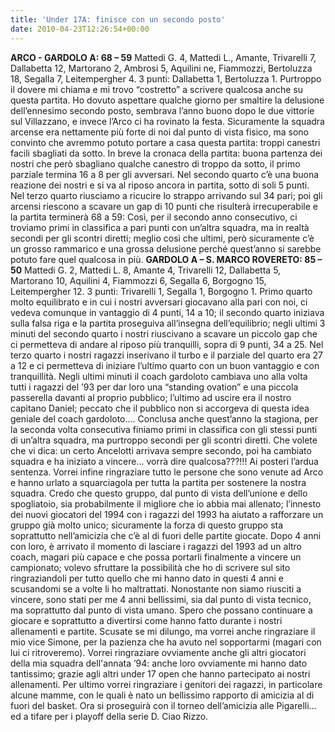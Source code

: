 ```yaml
---
title: 'Under 17A: finisce con un secondo posto'
date: 2010-04-23T12:26:54+00:00
---
```

**ARCO - GARDOLO A: 68 – 59** Mattedi G. 4, Mattedi L., Amante, Trivarelli 7, Dallabetta 12, Martorano 2, Ambrosi 5, Aquilini ne, Fiammozzi, Bertoluzza 18, Segalla 7, Leitempergher 4.
3 punti: Dallabetta 1, Bertoluzza 1.
Purtroppo il dovere mi chiama e mi trovo “costretto” a scrivere qualcosa anche su questa partita. Ho dovuto aspettare qualche giorno per smaltire la delusione dell’ennesimo secondo posto, sembrava l’anno buono dopo le due vittorie sul Villazzano, e invece l’Arco ci ha rovinato la festa. Sicuramente la squadra arcense era nettamente più forte di noi dal punto di vista fisico, ma sono convinto che avremmo potuto portare a casa questa partita: troppi canestri facili sbagliati da sotto.  In breve la cronaca della partita: buona partenza dei nostri che però sbagliano qualche canestro di troppo da sotto, il primo parziale termina 16 a 8 per gli avversari. Nel secondo quarto c’è una buona reazione dei nostri e si va al riposo ancora in partita, sotto di soli 5 punti. Nel terzo quarto riusciamo a ricucire lo strappo arrivando sul 34 pari; poi gli arcensi riescono a scavare un gap di 10 punti che risulterà irrecuperabile e la partita terminerà 68 a 59: Così, per il secondo anno consecutivo, ci troviamo primi in classifica a pari punti con un’altra squadra, ma in realtà secondi per gli scontri diretti; meglio così che ultimi, però sicuramente c’è un grosso rammarico e una grossa delusione perché quest’anno si sarebbe potuto fare quel qualcosa in più.
**GARDOLO A – S. MARCO ROVERETO: 85 – 50** Mattedi G. 2, Mattedi L. 8, Amante 4, Trivarelli 12, Dallabetta 5, Martorano 10, Aquilini 4, Fiammozzi 6, Segalla 6, Borgogno 15, Leitempergher 12.
3 punti: Trivarelli 1, Segalla 1, Borgogno 1.
Primo quarto molto equilibrato e in cui i nostri avversari giocavano alla pari con noi, ci vedeva comunque in vantaggio di 4 punti, 14 a 10; il secondo quarto iniziava sulla falsa riga e la partita proseguiva all’insegna dell’equilibrio; negli ultimi 3 minuti del secondo quarto i nostri riuscivano a scavare un piccolo gap che ci permetteva di andare al riposo più tranquilli, sopra di 9 punti, 34 a 25. Nel terzo quarto i nostri ragazzi inserivano il turbo e il parziale del quarto era 27 a 12 e ci permetteva di iniziare l’ultimo quarto con un buon vantaggio e con tranquillità. Negli ultimi minuti il coach gardoloto cambiava uno alla volta tutti i ragazzi del ’93 per dar loro una “standing ovation” e una piccola passerella davanti al proprio pubblico; l’ultimo ad uscire era il nostro capitano Daniel; peccato che il pubblico non si accorgeva di questa idea geniale del coach gardoloto…. Conclusa anche quest’anno la stagiona, per la seconda volta consecutiva finiamo primi in classifica con gli stessi punti di un’altra squadra, ma purtroppo secondi per gli scontri diretti. Che volete che vi dica: un certo Ancelotti arrivava sempre secondo, poi ha cambiato squadra e ha iniziato a vincere… vorrà dire qualcosa???!!! Ai posteri l’ardua sentenza. Vorrei infine ringraziare tutto le persone che sono venute ad Arco e hanno urlato a squarciagola per tutta la partita per sostenere la nostra squadra. Credo che questo gruppo, dal punto di vista dell’unione e dello spogliatoio, sia probabilmente il migliore che io abbia mai allenato; l’innesto dei nuovi giocatori del 1994 con i ragazzi del 1993 ha aiutato a rafforzare un gruppo già molto unico; sicuramente la forza di questo gruppo sta soprattutto nell’amicizia che c’è al di fuori delle partite giocate. Dopo 4 anni con loro, è arrivato il momento di lasciare i ragazzi del 1993 ad un altro coach, magari più capace e che possa portarli finalmente a vincere un campionato; volevo sfruttare la possibilità che ho di scrivere sul sito ringraziandoli per tutto quello che mi hanno dato in questi 4 anni e scusandomi se a volte li ho maltrattati. Nonostante non siamo riusciti a vincere, sono stati per me 4 anni bellissimi, sia dal punto di vista tecnico, ma soprattutto dal punto di vista umano. Spero che possano continuare a giocare e soprattutto a divertirsi come hanno fatto durante i nostri allenamenti e partite. Scusate se mi dilungo, ma vorrei anche ringraziare il mio vice Simone, per la pazienza che ha avuto nel sopportarmi (magari con lui ci ritroveremo). Vorrei ringraziare ovviamente anche gli altri giocatori della mia squadra dell'annata ’94: anche loro ovviamente mi hanno dato tantissimo; grazie agli altri under 17 open che hanno partecipato ai nostri allenamenti. Per ultimo vorrei ringraziare i genitori dei ragazzi, in particolare alcune mamme, con le quali è nato un bellissimo rapporto di amicizia al di fuori del basket. Ora si proseguirà con il torneo dell’amicizia alle Pigarelli… ed a tifare per i playoff della serie D. Ciao Rizzo.